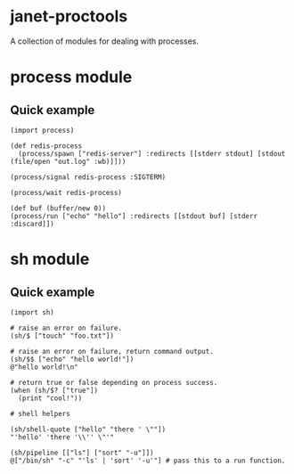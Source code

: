 # janet-proctools

A collection of modules for dealing with processes.

# process module

## Quick example

```
(import process)

(def redis-process 
  (process/spawn ["redis-server"] :redirects [[stderr stdout] [stdout (file/open "out.log" :wb)]]))

(process/signal redis-process :SIGTERM)

(process/wait redis-process)

(def buf (buffer/new 0))
(process/run ["echo" "hello"] :redirects [[stdout buf] [stderr :discard]])
```

# sh module

## Quick example

```
(import sh)

# raise an error on failure.
(sh/$ ["touch" "foo.txt"])

# raise an error on failure, return command output.
(sh/$$ ["echo" "hello world!"])
@"hello world!\n"

# return true or false depending on process success.
(when (sh/$? ["true"])
  (print "cool!"))

# shell helpers

(sh/shell-quote ["hello" "there ' \""])
"'hello' 'there '\\'' \"'"

(sh/pipeline [["ls"] ["sort" "-u"]])
@["/bin/sh" "-c" "'ls' | 'sort' '-u'"] # pass this to a run function.
```
